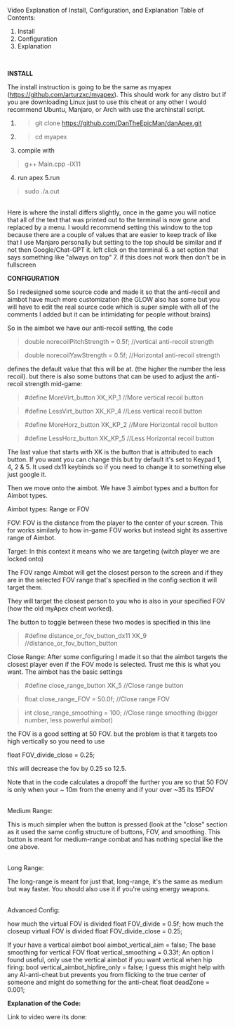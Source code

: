 Video Explanation of Install, Configuration, and Explanation
Table of Contents:
1. Install
2. Configuration
3. Explanation
<br />

**INSTALL**

The install instruction is going to be the same as myapex (https://github.com/arturzxc/myapex). This should work for any distro but if you are downloading Linux just to use this cheat or any other I would recommend Ubuntu, Manjaro, or Arch with use the archinstall script.
1. >git clone https://github.com/DanTheEpicMan/danApex.git
2. >cd myapex
3. compile with
>g++ Main.cpp -lX11
4. run apex
5.run <br />
> sudo ./a.out

<br />
Here is where the install differs slightly, once in the game you will notice that all of the text that was printed out to the terminal is now gone and replaced by a menu. I would recommend setting this window to the top because there are a couple of values that are easier to keep track of like that
I use Manjaro personally but setting to the top should be similar and if not then Google/Chat-GPT it. 
left click on the terminal
6. a set option that says something like "always on top" 
7. if this does not work then don't be in fullscreen

**CONFIGURATION**

So I redesigned some source code and made it so that the anti-recoil and aimbot have much more customization (the GLOW also has some but you will have to edit the real source code which is super simple with all of the comments I added but it can be intimidating for people without brains)

So in the aimbot we have our anti-recoil setting, the code

>double norecoilPitchStrength = 0.5f; //vertical anti-recoil strength

>double norecoilYawStrength = 0.5f;   //Horizontal anti-recoil strength

defines the default value that this will be at. (the higher the number the less recoil). but there is also some buttons that can be used to adjust the anti-recoil strength mid-game:

>#define MoreVirt_button XK_KP_1 //More vertical recoil button

>#define LessVirt_button XK_KP_4 //Less vertical recoil button

>#define MoreHorz_button XK_KP_2 //More Horizontal recoil button

>#define LessHorz_button XK_KP_5 //Less Horizontal recoil button

The last value that starts with XK is the button that is attributed to each button. If you want you can change this but by default it's set to Keypad 1, 4, 2 & 5. It used dx11 keybinds so if you need to change it to something else just google it.


Then we move onto the aimbot. We have 3 aimbot types and a button for Aimbot types.

Aimbot types: Range or FOV

FOV: FOV is the distance from the player to the center of your screen. This for works similarly to how in-game FOV works but instead sight its assertive range of Aimbot.

Target: In this context it means who we are targeting (witch player we are locked onto)

The FOV range Aimbot will get the closest person to the screen and if they are in the selected FOV range that's specified in the config section it will target them. 

They will target the closest person to you who is also in your specified FOV (how the old myApex cheat worked).

The button to toggle between these two modes is specified in this line

>#define distance_or_fov_button_dx11 XK_9 //distance_or_fov_button_button

Close Range: After some configuring I made it so that the aimbot targets the closest player even if the FOV mode is selected. Trust me this is what you want. The aimbot has the basic settings 

>#define close_range_button XK_5 //Close range button

>float close_range_FOV = 50.0f; //Close range FOV

>int close_range_smoothing = 100; //Close range smoothing (bigger number, less powerful aimbot)


the FOV is a good setting at 50 FOV. but the problem is that it targets too high vertically so you need to use 

float FOV_divide_close = 0.25;

this will decrease the fov by 0.25 so 12.5.

Note that in the code calculates a dropoff the further you are so that 50 FOV is only when your ~ 10m from the enemy and if your over ~35 its 15FOV

<br />
Medium Range:

This is much simpler when the button is pressed (look at the "close" section as it used the same config structure of buttons, FOV, and smoothing. This button is meant for medium-range combat and has nothing special like the one above. 

<br />
Long Range: 

The long-range is meant for just that, long-range, it's the same as medium but way faster. You should also use it if you're using energy weapons.

<br />
Advanced Config:


how much the virtual FOV is divided
float FOV_divide = 0.5f; 
how much the closeup virtual FOV is divided
float FOV_divide_close = 0.25;

If your have a vertical aimbot
bool aimbot_vertical_aim = false;
The base smoothing for vertical FOV
float vertical_smoothing = 0.33f; 
An option I found useful, only use the vertical aimbot if you want vertical when hip firing:
bool vertical_aimbot_hipfire_only = false;
I guess this might help with any AI-anti-cheat but prevents you from flicking to the true center of someone and might do something for the anti-cheat
float deadZone = 0.001;

**Explanation of the Code:**

Link to video were its done: 
